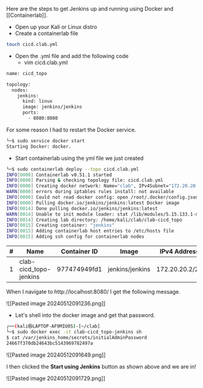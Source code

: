 Here are the steps to get Jenkins up and running using Docker and [[Containerlab]].

- Open up your Kali or Linux distro
- Create a containerlab file
``` sh
touch cicd.clab.yml
```
- Open the .yml file and add the following code
	- vim cicd.clab.yml

``` sh
name: cicd_topo

topology:
  nodes:
    jenkins:
      kind: linux
      image: jenkins/jenkins
      ports:
        - 8080:8080
```

For some reason I had to restart the Docker service.
``` sh
└─$ sudo service docker start
Starting Docker: docker.
```

- Start containerlab using the yml file we just created
``` sh
└─$ sudo containerlab deploy --topo cicd.clab.yml
INFO[0000] Containerlab v0.51.1 started
INFO[0000] Parsing & checking topology file: cicd.clab.yml
INFO[0000] Creating docker network: Name="clab", IPv4Subnet="172.20.20.0/24", IPv6Subnet="2001:172:20:20::/64", MTU='ל'
WARN[0000] errors during iptables rules install: not available
INFO[0000] Could not read docker config: open /root/.docker/config.json: no such file or directory
INFO[0000] Pulling docker.io/jenkins/jenkins:latest Docker image
INFO[0014] Done pulling docker.io/jenkins/jenkins:latest
WARN[0014] Unable to init module loader: stat /lib/modules/5.15.133.1-microsoft-standard-WSL2/modules.dep: no such file or directory. Skipping...
INFO[0014] Creating lab directory: /home/kali/clab/clab-cicd_topo
INFO[0015] Creating container: "jenkins"
INFO[0015] Adding containerlab host entries to /etc/hosts file
INFO[0015] Adding ssh config for containerlab nodes
```

| #   | Name                   | Container ID | Image           | IPv4 Address   |
| --- | ---------------------- | ------------ | --------------- | -------------- |
| 1   | clab-cicd_topo-jenkins | 977474949fd1 | jenkins/jenkins | 172.20.20.2/24 |

When I navigate to http://localhost:8080/ I get the following message.

![[Pasted image 20240512091236.png]]

- Let's shell into the docker image and get that password.
``` sh
┌──(kali㉿LAPTOP-AF9MIU0S)-[~/clab]
└─$ sudo docker exec -it clab-cicd_topo-jenkins sh
$ cat /var/jenkins_home/secrets/initialAdminPassword
24667f370db24643bc5143969782497a
```

![[Pasted image 20240512091649.png]]


I then clicked the **Start using Jenkins** button as shown above and we are in!


![[Pasted image 20240512091729.png]]